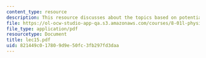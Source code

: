 ```yaml
---
content_type: resource
description: This resource discusses about the topics based on potential energy.
file: https://ol-ocw-studio-app-qa.s3.amazonaws.com/courses/8-01l-physics-i-classical-mechanics-fall-2005/821449c017809d9e50fc3fb297fd3daa_lec15.pdf
file_type: application/pdf
resourcetype: Document
title: lec15.pdf
uid: 821449c0-1780-9d9e-50fc-3fb297fd3daa
---
```

